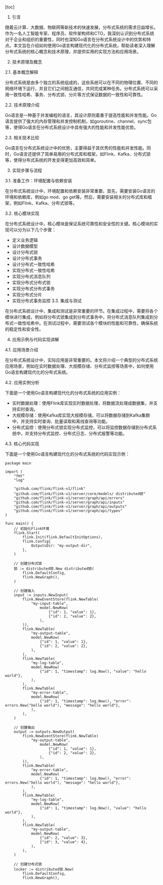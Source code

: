 
[toc]                    
                
                
1. 引言

随着云计算、大数据、物联网等新技术的快速发展，分布式系统的需求日益增长。作为一名人工智能专家、程序员、软件架构师和CTO，我深刻认识到分布式系统对于企业和组织的重要性，同时也深知Go语言在分布式系统设计中的优势和特点。本文旨在介绍如何使用Go语言构建现代化的分布式系统，帮助读者深入理解分布式系统的核心概念和技术原理，并提供实用的实现方法和应用场景。

2. 技术原理及概念

2.1. 基本概念解释

分布式系统是由多个独立的系统组成的，这些系统可以在不同的物理位置、不同的网络环境下运行，并且它们之间相互通信，共同完成某种任务。分布式系统可以采用一致性哈希、事务、分布式锁、分片等方式保证数据的一致性和可靠性。

2.2. 技术原理介绍

Go语言是一种基于并发编程的语言，其设计原则着重于提高性能和并发性能。Go语言提供了强大的内存管理和并发控制机制，如goroutine、channel、sync包等，使得Go语言在分布式系统设计中具有强大的性能和并发性能优势。

2.3. 相关技术比较

Go语言在分布式系统设计中的优势，主要得益于其优秀的性能和并发性能。同时，Go语言还提供了简单易用的分布式库和框架，如Flink、Kafka、分布式锁等，使得分布式系统的开发变得更加高效和简单。

3. 实现步骤与流程

3.1. 准备工作：环境配置与依赖安装

在分布式系统设计中，环境配置和依赖安装非常重要。首先，需要安装Go语言的环境和依赖库，例如go mod、go get等。然后，需要安装相关的分布式库和框架，例如Flink、Kafka、分布式锁等。

3.2. 核心模块实现

在分布式系统设计中，核心模块是保证系统可靠性和安全性的关键。核心模块的实现可以分为以下几个步骤：

* 定义业务逻辑
* 设计数据模型
* 设计分布式锁
* 设计分布式事务
* 设计分布式一致性哈希
* 实现分布式一致性哈希
* 实现分布式消息队列
* 实现分布式分布式锁
* 实现分布式分布式事务
* 实现分布式分片
* 实现分布式事务监控
3.3. 集成与测试

在分布式系统设计中，集成和测试是非常重要的环节。在集成过程中，需要将各个模块进行集成，例如将分布式锁集成到分布式事务中，将分布式消息队列集成到分布式一致性哈希中。在测试过程中，需要测试各个模块的性能和可靠性，确保系统的稳定性和安全性。

4. 应用示例与代码实现讲解

4.1. 应用场景介绍

在分布式系统设计中，实际应用是非常重要的。本文将介绍一个典型的分布式系统应用场景，例如在实时数据处理、大规模存储、分布式监控等场景中，如何使用Go语言构建现代化的分布式系统。

4.2. 应用实例分析

下面是一个使用Go语言构建现代化的分布式系统的应用实例：

* 实时数据处理：使用Flink库实现实时数据处理，将数据流处理成数据集，并支持实时查询。
* 大规模存储：使用Kafka库实现大规模存储，可以将数据存储到Kafka集群中，并支持实时查询、批量读取和离线查询等功能。
* 分布式监控：使用分布式锁实现分布式监控，可以将监控数据存储到分布式系统中，并支持分布式监控、分布式日志、分布式报警等功能。

4.3. 核心代码实现

下面是一个使用Go语言构建现代化的分布式系统的代码实现示例：

```
package main

import (
	"fmt"
	"log"

	"github.com/flink/flink-v1/flink"
	"github.com/flink/flink-v1/server/core/models/ distributed锁"
	"github.com/flink/flink-v1/server/graph/api/errors"
	"github.com/flink/flink-v1/server/graph/api/inputs"
	"github.com/flink/flink-v1/server/graph/api/outputs"
	"github.com/flink/flink-v1/server/graph/api/types"
)

func main() {
	// 初始化Flink环境
	flink.Start(
		flink.Init(flink.DefaultInitOptions),
		flink.Config{
			OutputsDir: "my-output-dir",
		},
	)

	// 创建分布式锁
	锁 := distributed锁.New distributed锁(
		flink.DefaultConfig,
		flink.NewGraph(),
	)

	// 创建输入
	input := inputs.NewInput(
		flink.NewEventStore(flink.NewTable(
			"my-input-table",
				model.NewRow(
					{"id": 1, "value": 1},
					{"id": 2, "value": 2},
				),
		)),
		flink.NewTable(
			"my-output-table",
			model.NewRow(
				{"id": 1, "value": 1},
				{"id": 2, "value": 2},
			),
		),
		flink.NewTable(
			"my-log-table",
			model.NewRow(
				{"id": 1, "timestamp": log.Now(), "value": "hello world"},
			),
		),
		flink.NewTable(
			"my-error-table",
			model.NewRow(
				{"id": 1, "timestamp": log.Now(), "error": errors.New("hello world"), "message": "hello world"},
			),
		),
	)

	// 创建输出
	output := outputs.NewOutput(
		flink.NewEventStore(flink.NewTable(
			"my-output-table",
				model.NewRow(
					{"id": 1, "value": 1},
					{"id": 2, "value": 2},
				),
		)),
		flink.NewTable(
			"my-error-table",
			model.NewRow(
				{"id": 1, "timestamp": log.Now(), "error": errors.New("hello world"), "message": "hello world"},
			),
		),
		flink.NewTable(
			"my-log-table",
			model.NewRow(
				{"id": 1, "timestamp": log.Now(), "value": "hello world"},
			),
		),
		flink.NewTable(
			"my-output-table",
			model.NewRow(
				{"id": 2, "value": 3},
				{"id": 3, "value": 4},
			),
		),
	)

	// 创建分布式锁
	locker := distributed锁.New(
		flink.DefaultConfig,
		flink.NewGraph(),

